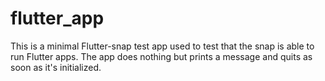 # flutter_app

This is a minimal Flutter-snap test app used to test that the snap is able to
run Flutter apps. The app does nothing but prints a message and quits as soon as
it's initialized.
